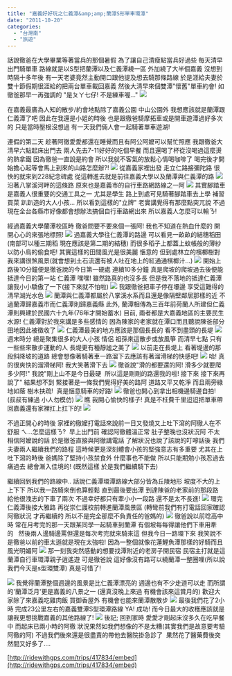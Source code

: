 ```yaml
---
title: "嘉義好好玩之仁義潭&amp;amp;蘭潭S形單車環潭"
date: "2011-10-20"
categories: 
  - "台灣南"
  - "旅遊"
---
```


話說徹爸在大學畢業等著當兵的那個暑假 為了讓自己清瘦點當兵好過些 每天清早出門騎單車 路線就是以S型把蘭潭以及仁義潭繞一區 外加繞了大半個嘉義 沒想到 時隔十多年後 有一天老婆竟然主動開口跟他提及想去騎那條路線 於是涯給夫妻於雙十節假期很涯給的把兩台單車載回嘉義 然後大清早來個雙潭"懷舊"單車約會! 如徹爸那早一再強調的 "是ㄆㄚ七仔! 不是練車喔..." ![](images/6236431482_4457644f51.jpg)

在嘉義最廣為人知的散步/約會地點除了嘉義公園 中山公園外 我想應該就是蘭潭跟仁義潭了吧 因此在我還是小姐的時後 也是跟徹爸騎摩拓車或是開車遊潭過好多次的 只是當時壓根沒想過 有一天我們倆人會一起騎著單車遊湖!

連假的第二天 趁著阿徹愛愛都還在睡覺而且有阿公阿嬤可以幫忙照應 我跟徹爸大清早六點起床出門去 兩人先去7-11好好的吃個早餐 而且還喝了杯從沒喝過這麼燙的熱拿鐵 因為徹爸一直說是約會 所以我就不客氣的放鬆心情喝咖啡了 喝完後才開始擔心起等會馬上到來的山路怎麼辦?! ![](images/6236432978_9544d45e89.jpg) 從嘉義家裡出發 走立仁路接彌陀路 很快的就來到228紀念碑處 從這轉進去就是前往嘉義大學以及蘭潭與仁義潭的路 ![](images/6236432888_de17e7dcf0.jpg) 沿著八掌溪河畔的這條路 原來也是嘉義市的自行車路網路線之一阿 ![](images/6236432804_ee9e2aefb7.jpg) 其實腳踏車是嘉義人很重要的交通工具之一 尤其是學生 路上到處可見騎著腳踏車去上學 補習 買菜 趴趴造的大人小孩... 所以看到這樣的"立牌" 老實講覺得有那麼點突兀說 不過現在全台各縣市好像都會想辦法搞個自行車路網出來 所以嘉義人怎麼可以輸ㄋ!

經過嘉義大學蘭潭校區時 徹爸問要不要來個一張阿! 我也不知道在熱血什麼的 開開心心的來張地標照! ![](images/6235908067_b92b304b8d.jpg) 過嘉義大學往仁義潭的路邊 可以看見一畝畝的結穗稻田(南部可以種三期稻 現在應該是第二期的結穗) 而很多稻子上都蓋上蚊帳般的薄紗 以防小鳥的偷食吧! 其實這樣的田間風光是很美麗 愜意的 但到處林立的檳榔樹對我來講很煞風景(就會想到土石流還有被人吐在地上的紅通通檳榔汁...) ![](images/6236432638_7fb9bb3440.jpg) 開始上路後10分鐘便是徹爸說的今日第一硬處 連續10多分鐘 真是爬坡的爬坡過去後便能抵達今日的第一站 仁義潭 嘿嘿! 雖然路真的也沒多長 但是我不落地的抵達仁義潭讓我小小驕傲了一下(接下來就不怕啦) ![](images/6236432534_4834f5143b.jpg) 我跟徹爸把車子停在壩邊 享受這難得的清早湖光水色 ![](images/6236432236_261ea97b53.jpg) 蘭潭與仁義潭都屬於八掌溪水系而且還是像隔壁鄰居那樣的近 不過蘭潭歸嘉義市而仁義潭則歸嘉義縣 此外, 蘭潭相傳為三百年前荷蘭人所建但仁義潭則興建於民國六十九年(76年才開始蓄水) 目前, 兩者都是大嘉義地區的主要民生水源! 仁義潭對於我來講是多些感情的 因為陳家的老家就在潭口而且聽說陳爸部分田地因此被徵收了 ![](images/6236432150_977bb210e4.jpg) 仁義潭最美的地方應該是那個長長的 看不到盡頭的長堤 ![](images/6235907363_e29eccd30d.jpg) 週末時分 總是聚集很多的大人小孩 情侶 祖孫來這散步或放風箏 而清早七點 只有一些些來散步運動的人 長堤更有種靜謐之美了 ![](images/6235907723_2b5eaea72b.jpg) 以前走在長堤上 看著堤邊的那段斜降坡的道路 總會想像著騎著車一路溜下去應該有著溜滑梯的快感吧! ![](images/6235907285_f21244a7e6.jpg) 哈! 真的很爽快的溜滑梯阿! 我大笑著滑下去 ![](images/6235907215_e5ddffc8f7.jpg) 徹爸說"滑的都要還的阿! 滑多少就要爬多少阿!" 我說"剛上山不是今日最硬  所以這是剛剛的路還我的啦! 接下來 接下來再說了" 結果想不到 緊接著是一條我們覺得好美的路阿 道路又平又乾淨 而且兩旁綠地如蔭 樹木扶疏!  真是愜意騎車的好路! ![](images/6235906961_edcf007413.jpg) 徹爸也開心到拿出相機邊騎邊自拍! (叔叔有練過 小人勿模仿) ![](images/6236431482_4457644f51.jpg) 瞧 我開心愉快的樣子! 真是不枉費千里迢迢把單車帶回嘉義還有家裡扛上扛下的! ![](images/6236431404_e42ab0b132.jpg)

不過正開心的時後 家裡的徹嬤打電話來說前一日又發燒又上吐下瀉的阿徹人在不舒服 ㄟ...怎麼這樣ㄋ?  早上出門前 確認阿徹體溫正常 肚子整晚也沒狀況阿 不太相信阿嬤說的話 於是徹爸直接與阿徹講電話 了解狀況也說了該說的叮嚀話後 我們夫妻兩人繼續我們的路程 這時候更是深刻體會小孩的堅強意志有多重要 尤其在上吐下瀉的時後 爸媽除了堅持小孩禁食外 什麼事也不能做 所以只能期勉小孩忍過去 痛過去 總會漸入佳境的! (既然這樣 於是我們繼續騎下去)

繼續回到我們的路線中.. 話說仁義潭環潭路線大部分皆為丘陵地形 坡度不大的上上下下 所以我一路騎來倒也算輕鬆 直到最後要出潭 到達陳爸的老家前的那段路  給他很洩志的下車了兩次 不過幸好都只有牽小小一段路 還不是太不長進! ![](images/6235906657_3fe6e75ca2.jpg) 環完仁義潭後接大雅路 再從崇仁護校前轉進蘭潭風景區 (轉彎前我們有打電話回家確認阿徹狀況 才再繼續的 所以不是完全那麼不負責任的爸媽的) ![](images/6236431104_554445de16.jpg) 徹爸說以前唸高中時 常在月考完的那一天跟某同學一起騎車到蘭潭 有個坡每每得讓他們下車用牽的   然後兩人邊騎邊罵但還是每次考完就來騎來這 但我今日一路環下來 我笑說不是徹爸以前的車太遜就是現在太強啦! 因為一整個就像花蓮鯉魚潭那樣的好騎而且風光明媚阿 ![](images/6235906361_fce0f7c55b.jpg) 那一刻我突然感動的想要找潭附近的老房子開民宿 民宿主打就是這蘭潭自行車環潭親子逍遙遊 可是徹爸說 這好像沒有路可以繞蘭潭一整圈哩(所以說我們今天是s型環雙潭) 真是可惜了!

![](images/6236430938_604010809b.jpg) 我覺得蘭潭整個週邊的風景是比仁義潭漂亮的 週邊也有不少歨道可以走 而所謂的'蘭潭泛月'更是嘉義的八景之一 (還真沒晚上來過 有機會該來這賞月的) 歡迎大家除了來嘉義吃雞肉飯 買御香屋外 有機會也能來蘭潭散散步 ![](images/6235906189_54b37c78bd.jpg) 最後我們花了2小時 完成23公里左右的嘉義雙潭S型環潭路線 YA! 成功! 而今日最大的收穫應該就是讓我更想挑戰嘉義的其他路線了! ![](images/6235906005_5e30ac41ea.jpg) 後記; 回到家時 愛愛才剛起床沒多久在吃早餐中 而起床已兩小時的阿徹 狀況果然如我們想像的不是太糟(其實我們是故意要考驗阿徹的阿) 不過我們後來還是很盡責的帶他去醫院掛急診了  果然花了醫藥費後突然間又好多了....

[http://ridewithgps.com/trips/417834/embed](http://ridewithgps.com/trips/417834/embed)
